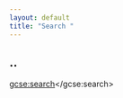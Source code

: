 ```yaml
---
layout: default
title: "Search "
---
```


## .. 

<div id="google-custom-search">




<script>
  (function() {
    var cx = '006894549136761307020:liwuejmnons';
    var gcse = document.createElement('script');
    gcse.type = 'text/javascript';
    gcse.async = true;
    gcse.src = 'https://cse.google.com/cse.js?cx=' + cx;
    var s = document.getElementsByTagName('script')[0];
    s.parentNode.insertBefore(gcse, s);
  })();
</script>
<gcse:search></gcse:search>


</div>
